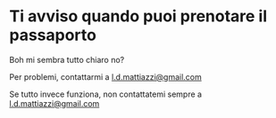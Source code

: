 # Ti avviso quando puoi prenotare il passaporto

Boh mi sembra tutto chiaro no?

Per problemi, contattarmi a l.d.mattiazzi@gmail.com

Se tutto invece funziona, non contattatemi sempre a l.d.mattiazzi@gmail.com
